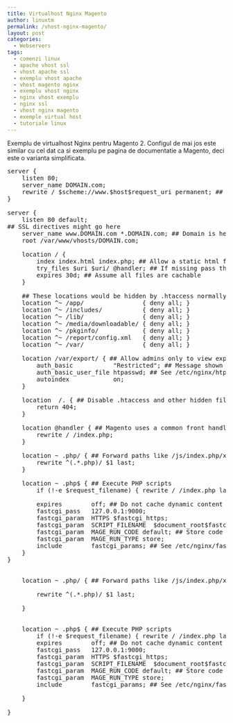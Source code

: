 ```yaml
---
title: Virtualhost Nginx Magento
author: linuxtm
permalink: /vhost-nginx-magento/
layout: post
categories:
  - Webservers
tags:
  - comenzi linux
  - apache vhost ssl 
  - vhost apache ssl
  - exemplu vhost apache
  - vhost magento nginx
  - exemplu vhost nginx
  - nginx vhost exemplu
  - nginx ssl
  - vhost nginx magento
  - exemple virtual host
  - tutoriale linux
---
```


Exemplu de virtualhost Nginx pentru Magento 2. Configul de mai jos este similar cu cel dat ca si exemplu pe pagina de documentatie a Magento, deci este o varianta simplificata.

<pre>
server {
    listen 80;
    server_name DOMAIN.com;
    rewrite / $scheme://www.$host$request_uri permanent; ## Forcibly prepend a www
}
  
server {
    listen 80 default;
## SSL directives might go here
    server_name www.DOMAIN.com *.DOMAIN.com; ## Domain is here twice so server_name_in_redirect will favour the www
    root /var/www/vhosts/DOMAIN.com;
  
    location / {
        index index.html index.php; ## Allow a static html file to be shown first
        try_files $uri $uri/ @handler; ## If missing pass the URI to Magento's front handler
        expires 30d; ## Assume all files are cachable
    }
  
    ## These locations would be hidden by .htaccess normally
    location ^~ /app/                { deny all; }
    location ^~ /includes/           { deny all; }
    location ^~ /lib/                { deny all; }
    location ^~ /media/downloadable/ { deny all; }
    location ^~ /pkginfo/            { deny all; }
    location ^~ /report/config.xml   { deny all; }
    location ^~ /var/                { deny all; }
  
    location /var/export/ { ## Allow admins only to view export folder
        auth_basic           "Restricted"; ## Message shown in login window
        auth_basic_user_file htpasswd; ## See /etc/nginx/htpassword
        autoindex            on;
    }
  
    location  /. { ## Disable .htaccess and other hidden files
        return 404;
    }
  
    location @handler { ## Magento uses a common front handler
        rewrite / /index.php;
    }
  
    location ~ .php/ { ## Forward paths like /js/index.php/x.js to relevant handler
        rewrite ^(.*.php)/ $1 last;
    }
  
    location ~ .php$ { ## Execute PHP scripts
        if (!-e $request_filename) { rewrite / /index.php last; } ## Catch 404s that try_files miss
  
        expires        off; ## Do not cache dynamic content
        fastcgi_pass   127.0.0.1:9000;
        fastcgi_param  HTTPS $fastcgi_https;
        fastcgi_param  SCRIPT_FILENAME  $document_root$fastcgi_script_name;
        fastcgi_param  MAGE_RUN_CODE default; ## Store code is defined in administration > Configuration > Manage Stores
        fastcgi_param  MAGE_RUN_TYPE store;
        include        fastcgi_params; ## See /etc/nginx/fastcgi_params
    }
}
 

    location ~ .php/ { ## Forward paths like /js/index.php/x.js to relevant handler
 
        rewrite ^(.*.php)/ $1 last;
 
    }
 
  
    location ~ .php$ { ## Execute PHP scripts
        if (!-e $request_filename) { rewrite / /index.php last; } ## Catch 404s that try_files miss
        expires        off; ## Do not cache dynamic content
        fastcgi_pass   127.0.0.1:9000;
        fastcgi_param  HTTPS $fastcgi_https;
        fastcgi_param  SCRIPT_FILENAME  $document_root$fastcgi_script_name;
        fastcgi_param  MAGE_RUN_CODE default; ## Store code is defined in administration > Configuration > Manage Stores
        fastcgi_param  MAGE_RUN_TYPE store;
        include        fastcgi_params; ## See /etc/nginx/fastcgi_params
 
    }
 
}
</pre>
